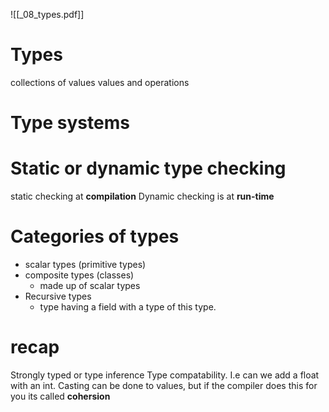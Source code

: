 ![[_08_types.pdf]]
# Types
collections of values
values and operations

# Type systems

# Static or dynamic type checking
static checking at **compilation**
Dynamic checking is at **run-time**

# Categories of types
* scalar types (primitive types)
* composite types (classes)
	* made up of scalar types
* Recursive types
	* type having a field with a type of this type.



# recap
Strongly typed or type inference
Type compatability. I.e can we add a float with an int.
Casting can be done to values, but if the compiler does this for you its called **cohersion**
